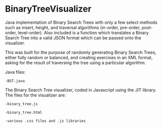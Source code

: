 BinaryTreeVisualizer
====================
Java implementation of Binary Search Trees with only a few select methods such as insert, height, and traversal algorithms (in-order, pre-order, post-order, level-order). Also included is a function which translates a Binary Search Tree into a valid JSON format which can be passed onto the visualizer.

This was built for the purpose of randomly generating Binary Search Trees, either fully random or balanced, and creating exercises in an XML format, asking for the result of traversing the tree using a particular algorithm.

Java files:

    -BST.java
	
The Binary Search Tree visualizer, coded in Javascript using the JIT library. The files for the visualizer are:

    -binary_tree.js
    
    -binary_tree.html
    
    -various .css files and .js libraries
